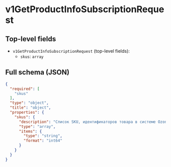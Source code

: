 # v1GetProductInfoSubscriptionRequest

## Top-level fields
- `v1GetProductInfoSubscriptionRequest` (top-level fields):
  - `skus`: `array`

## Full schema (JSON)
```json
{
  "required": [
    "skus"
  ],
  "type": "object",
  "title": "object",
  "properties": {
    "skus": {
      "description": "Список SKU, идентификаторов товара в системе Ozon.",
      "type": "array",
      "items": {
        "type": "string",
        "format": "int64"
      }
    }
  }
}
```
